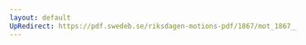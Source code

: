 ```yaml
---
layout: default
UpRedirect: https://pdf.swedeb.se/riksdagen-motions-pdf/1867/mot_1867__fk__00068.pdf
---
```


